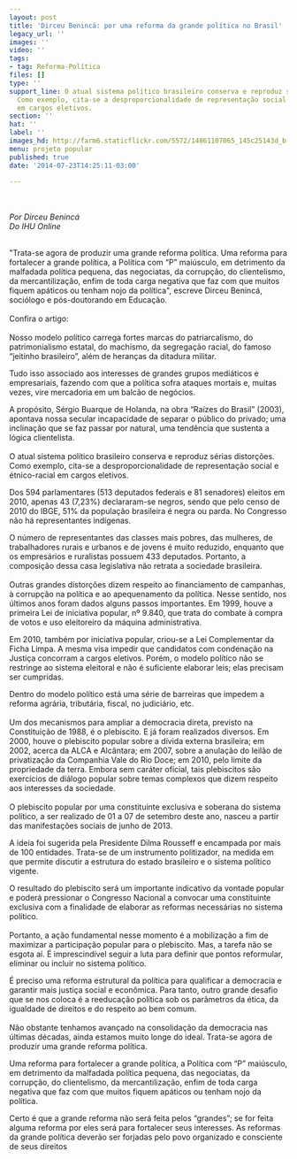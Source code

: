 ```yaml
---
layout: post
title: 'Dirceu Benincá: por uma reforma da grande política no Brasil'
legacy_url: ''
images: ''
video: ''
tags:
- tag: Reforma-Política
files: []
type: ''
support_line: O atual sistema político brasileiro conserva e reproduz sérias distorções.
  Como exemplo, cita-se a desproporcionalidade de representação social e étnico-racial
  em cargos eletivos.
section: ''
hat: ''
label: ''
images_hd: http://farm6.staticflickr.com/5572/14861107065_145c25143d_b.jpg
menu: projeto popular
published: true
date: '2014-07-23T14:25:11-03:00'

---
```

<p><br />
<br />
<em>Por Dirceu Beninc&aacute;<br />
Do IHU&nbsp;Online</em></p>

<p><br />
&quot;Trata-se agora de produzir uma grande reforma pol&iacute;tica. Uma reforma para fortalecer a grande pol&iacute;tica, a Pol&iacute;tica com &ldquo;P&rdquo; mai&uacute;sculo, em detrimento da malfadada pol&iacute;tica pequena, das negociatas, da corrup&ccedil;&atilde;o, do clientelismo, da mercantiliza&ccedil;&atilde;o, enfim de toda carga negativa que faz com que muitos fiquem ap&aacute;ticos ou tenham nojo da pol&iacute;tica&quot;, escreve Dirceu Beninc&aacute;, soci&oacute;logo e p&oacute;s-doutorando em Educa&ccedil;&atilde;o.<br />
<br />
Confira o artigo:<br />
<br />
Nosso modelo pol&iacute;tico carrega fortes marcas do patriarcalismo, do patrimonialismo estatal, do machismo, da segrega&ccedil;&atilde;o racial, do famoso &ldquo;jeitinho brasileiro&rdquo;, al&eacute;m de heran&ccedil;as da ditadura militar.</p>

<p>Tudo isso associado aos interesses de grandes grupos medi&aacute;ticos e empresariais, fazendo com que a pol&iacute;tica sofra ataques mortais e, muitas vezes, vire mercadoria em um balc&atilde;o de neg&oacute;cios.</p>

<p>A prop&oacute;sito, S&eacute;rgio Buarque de Holanda, na obra &ldquo;Ra&iacute;zes do Brasil&rdquo; (2003), apontava nossa secular incapacidade de separar o p&uacute;blico do privado; uma inclina&ccedil;&atilde;o que se faz passar por natural, uma tend&ecirc;ncia que sustenta a l&oacute;gica clientelista.<br />
<br />
O atual sistema pol&iacute;tico brasileiro conserva e reproduz s&eacute;rias distor&ccedil;&otilde;es. Como exemplo, cita-se a desproporcionalidade de representa&ccedil;&atilde;o social e &eacute;tnico-racial em cargos eletivos.</p>

<p>Dos 594 parlamentares (513 deputados federais e 81 senadores) eleitos em 2010, apenas 43 (7,23%) declararam-se negros, sendo que pelo censo de 2010 do IBGE, 51% da popula&ccedil;&atilde;o brasileira &eacute; negra ou parda. No Congresso n&atilde;o h&aacute; representantes ind&iacute;genas.</p>

<p>O n&uacute;mero de representantes das classes mais pobres, das mulheres, de trabalhadores rurais e urbanos e de jovens &eacute; muito reduzido, enquanto que os empres&aacute;rios e ruralistas possuem 433 deputados. Portanto, a composi&ccedil;&atilde;o dessa casa legislativa n&atilde;o retrata a sociedade brasileira.<br />
<br />
Outras grandes distor&ccedil;&otilde;es dizem respeito ao financiamento de campanhas, &agrave; corrup&ccedil;&atilde;o na pol&iacute;tica e ao apequenamento da pol&iacute;tica. Nesse sentido, nos &uacute;ltimos anos foram dados alguns passos importantes. Em 1999, houve a primeira Lei de iniciativa popular, n&ordm; 9.840, que trata do combate &agrave; compra de votos e uso eleitoreiro da m&aacute;quina administrativa.</p>

<p>Em 2010, tamb&eacute;m por iniciativa popular, criou-se a Lei Complementar da Ficha Limpa. A mesma visa impedir que candidatos com condena&ccedil;&atilde;o na Justi&ccedil;a concorram a cargos eletivos. Por&eacute;m, o modelo pol&iacute;tico n&atilde;o se restringe ao sistema eleitoral e n&atilde;o &eacute; suficiente elaborar leis; elas precisam ser cumpridas.</p>

<p>Dentro do modelo pol&iacute;tico est&aacute; uma s&eacute;rie de barreiras que impedem a reforma agr&aacute;ria, tribut&aacute;ria, fiscal, no judici&aacute;rio, etc.<br />
<br />
Um dos mecanismos para ampliar a democracia direta, previsto na Constitui&ccedil;&atilde;o de 1988, &eacute; o plebiscito. E j&aacute; foram realizados diversos. Em 2000, houve o plebiscito popular sobre a d&iacute;vida externa brasileira; em 2002, acerca da ALCA e Alc&acirc;ntara; em 2007, sobre a anula&ccedil;&atilde;o do leil&atilde;o de privatiza&ccedil;&atilde;o da Companhia Vale do Rio Doce; em 2010, pelo limite da propriedade da terra. Embora sem car&aacute;ter oficial, tais plebiscitos s&atilde;o exerc&iacute;cios de di&aacute;logo popular sobre temas complexos que dizem respeito aos interesses da sociedade.<br />
<br />
O plebiscito popular por uma constituinte exclusiva e soberana do sistema pol&iacute;tico, a ser realizado de 01 a 07 de setembro deste ano, nasceu a partir das manifesta&ccedil;&otilde;es sociais de junho de 2013.</p>

<p>A ideia foi sugerida pela Presidente Dilma Rousseff e encampada por mais de 100 entidades. Trata-se de um instrumento politizador, na medida em que permite discutir a estrutura do estado brasileiro e o sistema pol&iacute;tico vigente.</p>

<p>O resultado do plebiscito ser&aacute; um importante indicativo da vontade popular e poder&aacute; pressionar o Congresso Nacional a convocar uma constituinte exclusiva com a finalidade de elaborar as reformas necess&aacute;rias no sistema pol&iacute;tico.<br />
<br />
Portanto, a a&ccedil;&atilde;o fundamental nesse momento &eacute; a mobiliza&ccedil;&atilde;o a fim de maximizar a participa&ccedil;&atilde;o popular para o plebiscito. Mas, a tarefa n&atilde;o se esgota a&iacute;. &Eacute; imprescind&iacute;vel seguir a luta para definir que pontos reformular, eliminar ou incluir no sistema pol&iacute;tico.</p>

<p>&Eacute; preciso uma reforma estrutural da pol&iacute;tica para qualificar a democracia e garantir mais justi&ccedil;a social e econ&ocirc;mica. Para tanto, outro grande desafio que se nos coloca &eacute; a reeduca&ccedil;&atilde;o pol&iacute;tica sob os par&acirc;metros da &eacute;tica, da igualdade de direitos e do respeito ao bem comum.<br />
<br />
N&atilde;o obstante tenhamos avan&ccedil;ado na consolida&ccedil;&atilde;o da democracia nas &uacute;ltimas d&eacute;cadas, ainda estamos muito longe do ideal. Trata-se agora de produzir uma grande reforma pol&iacute;tica.</p>

<p>Uma reforma para fortalecer a grande pol&iacute;tica, a Pol&iacute;tica com &ldquo;P&rdquo; mai&uacute;sculo, em detrimento da malfadada pol&iacute;tica pequena, das negociatas, da corrup&ccedil;&atilde;o, do clientelismo, da mercantiliza&ccedil;&atilde;o, enfim de toda carga negativa que faz com que muitos fiquem ap&aacute;ticos ou tenham nojo da pol&iacute;tica.</p>

<p>Certo &eacute; que a grande reforma n&atilde;o ser&aacute; feita pelos &ldquo;grandes&rdquo;; se for feita alguma reforma por eles ser&aacute; para fortalecer seus interesses. As reformas da grande pol&iacute;tica dever&atilde;o ser forjadas pelo povo organizado e consciente de seus direitos</p>
